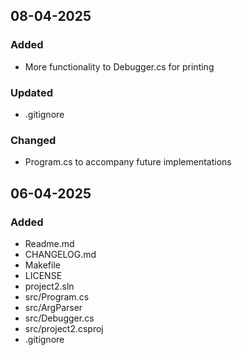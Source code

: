 ## 08-04-2025
### Added
- More functionality to Debugger.cs for printing
### Updated
- .gitignore
### Changed
- Program.cs to accompany future implementations

## 06-04-2025
### Added
- Readme.md
- CHANGELOG.md
- Makefile
- LICENSE
- project2.sln
- src/Program.cs
- src/ArgParser
- src/Debugger.cs
- src/project2.csproj
- .gitignore